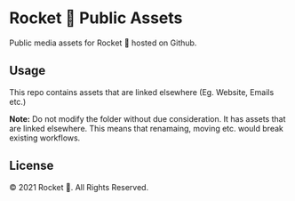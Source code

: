 # Rocket 🚀 Public Assets

Public media assets for Rocket 🚀 hosted on Github.

## Usage

This repo contains assets that are linked elsewhere (Eg. Website, Emails etc.)

**Note:** Do not modify the folder without due consideration. It has assets that are linked elsewhere. This means that renamaing, moving etc. would break existing workflows.

## License

© 2021 Rocket 🚀. All Rights Reserved.
